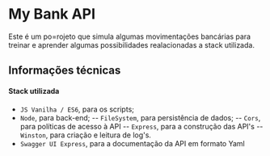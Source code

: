 # My Bank API
Este é um po=rojeto que simula algumas movimentações bancárias para treinar e aprender algumas possibilidades realacionadas a stack utilizada.

## Informações técnicas

#### Stack utilizada
 - `JS Vanilha / ES6`, para os scripts;
 - `Node`, para back-end;
  -- `FileSystem`, para persistência de dados;
  -- `Cors`, para políticas de acesso à API
  -- `Express`, para a construção das API's
  -- `Winston`, para criação e leitura de log's.
 - `Swagger UI Express`, para a documentação da API em formato Yaml
